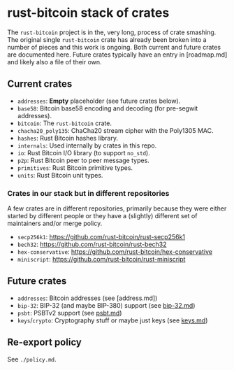 # rust-bitcoin stack of crates

The `rust-bitcoin` project is in the, very long, process of crate
smashing. The original single `rust-bitcoin` crate has already been
broken into a number of pieces and this work is ongoing. Both current
and future crates are documented here. Future crates typically have an
entry in [roadmap.md] and likely also a file of their own.

## Current crates

- `addresses`: **Empty** placeholder (see future crates below).
- `base58`: Bitcoin base58 encoding and decoding (for pre-segwit addresses).
- `bitcoin`: The `rust-bitcoin` crate.
- `chacha20_poly135`: ChaCha20 stream cipher with the Poly1305 MAC.
- `hashes`: Rust Bitcoin hashes library.
- `internals`: Used internally by crates in this repo.
- `io`: Rust Bitcoin I/O library (to support `no_std`).
- `p2p`: Rust Bitcoin peer to peer message types.
- `primitives`: Rust Bitcoin primitive types.
- `units`: Rust Bitcoin unit types.

### Crates in our stack but in different repositories

A few crates are in different repositories, primarily because they were either started by different
people or they have a (slightly) different set of maintainers and/or merge policy.

- `secp256k1`: https://github.com/rust-bitcoin/rust-secp256k1
- `bech32`: https://github.com/rust-bitcoin/rust-bech32
- `hex-conservative`: https://github.com/rust-bitcoin/hex-conservative
- `miniscript`: https://github.com/rust-bitcoin/rust-miniscript

## Future crates

- `addresses`: Bitcoin addresses (see [address.md])
- `bip-32`: BIP-32 (and maybe BIP-380) support (see [bip-32.md])
- `psbt`: PSBTv2 support (see [psbt.md])
- `keys`/`crypto`: Cryptography stuff or maybe just keys (see [keys.md])

## Re-export policy

See `./policy.md`.

[addresses.md]: ./addresses.md
[bip-32.md]: ./bip-32.md
[keys.md]: ./keys.md
[psbt.md]: ./psbt.md
